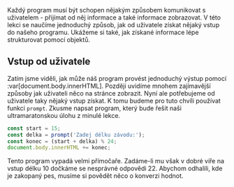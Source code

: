 Každý program musí být schopen nějakým způsobem komunikovat s uživatelem - přijímat od něj informace a také informace zobrazovat. V této lekci se naučíme jednoduchý způsob, jak od uživatele získat nějaký vstup do našeho programu. Ukážeme si také, jak získané informace lépe strukturovat pomocí objektů.

## Vstup od uživatele

Zatím jsme viděli, jak může náš program provést jednoduchý výstup pomocí :var[document.body.innerHTML]. Později uvidíme mnohem zajímavější způsoby jak uživateli něco na stránce zobrazit. Nyní ale potřebujeme od uživatele taky nějaký vstup získat. K tomu budeme pro tuto chvíli používat funkci `prompt`. Zkusme napsat program, který bude řešit naši ultramaratonskou úlohu z minulé lekce.

```js
const start = 15;
const delka = prompt('Zadej délku závodu:');
const konec = (start + delka) % 24;
document.body.innerHTML += konec;
```

Tento program vypadá velmi přímočaře. Zadáme-li mu však v dobré víře na vstup délku 10 dočkáme se nesprávné odpovědi 22. Abychom odhalili, kde je zakopaný pes, musíme si povědět něco o konverzi hodnot.
